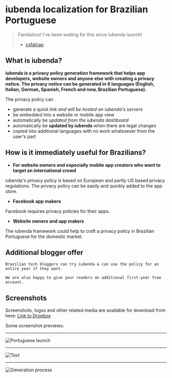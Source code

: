# iubenda localization for Brazilian Portuguese

> Fantástico! I've been waiting for this since Iubenda launch!
> 
> - [csfalcao](http://www.iubenda.com/blog/2014/08/06/launch-portuguese-localization-privacy-policy-framework/#comment-1530053938)


## What is iubenda?

__iubenda is a privacy policy generation framework that helps app developers, website owners and anyone else with creating a privacy notice. The privacy notice can be generated in 6 languages (English, Italian, German, Spanish, French and now, Brazilian Portuguese).__

The privacy policy can 

- generate a quick _link and will be hosted on iubenda's servers_
- be _embedded_ into a website or mobile app view
- automatically be _updated from the iubenda dashboard_
- automatically be __updated by iubenda__ when there are legal changes
- copied into additional languages with no work whatsoever from the user's part


## How is it immediately useful for Brazilians?

- __For website owners and especially mobile app creators who want to target an international crowd__

iubenda's privacy policy is based on European and partly US based privacy regulations. The privacy policy can be easily and quickly added to the app store.

- __Facebook app makers__

Facebook requires privacy policies for their apps.

- __Website owners and app makers__

The iubenda framework could help to craft a privacy policy in Brazilian Portuguese for the domestic market.


## Additional blogger offer

    Brazilian tech bloggers can try iubenda & can use the policy for an entire year if they want.

    We are also happy to give your readers an additional first-year free account.    


## Screenshots

Screenshots, logos and other related media are available for download from here: [Link to Dropbox](https://www.dropbox.com/sh/1b4emy5wylm427w/AADc11wRwcNfPFbCLg-b7S_Ha/brazil%20launch%20resources) 

Some screenshot previews:

----

![Portuguese launch](https://dl.dropboxusercontent.com/u/62103626/brazil%20launch%20resources/iubenda.png?dl=1 "Portuguese")

----

![Text](https://www.dropbox.com/s/3l06p9oui5eo6a0/politica_de_privacidade.png?dl=1 "Privacy policy text")

----

![Generation process](https://dl.dropboxusercontent.com/u/62103626/brazil%20launch%20resources/screenshot-3.jpg?dl=1 "Privacy policy generation process")

